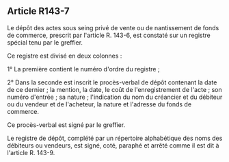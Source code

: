Article R143-7
----
Le dépôt des actes sous seing privé de vente ou de nantissement de fonds de
commerce, prescrit par l'article R. 143-6, est constaté sur un registre spécial
tenu par le greffier.

Ce registre est divisé en deux colonnes :

1° La première contient le numéro d'ordre du registre ;

2° Dans la seconde est inscrit le procès-verbal de dépôt contenant la date de ce
dernier ; la mention, la date, le coût de l'enregistrement de l'acte ; son
numéro d'entrée ; sa nature ; l'indication du nom du créancier et du débiteur ou
du vendeur et de l'acheteur, la nature et l'adresse du fonds de commerce.

Ce procès-verbal est signé par le greffier.

Le registre de dépôt, complété par un répertoire alphabétique des noms des
débiteurs ou vendeurs, est signé, coté, paraphé et arrêté comme il est dit à
l'article R. 143-9.
